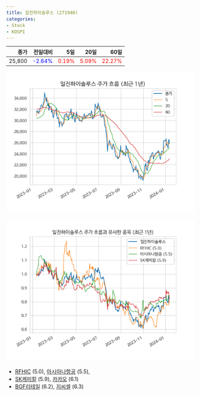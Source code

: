 ```yaml
---
title: 일진하이솔루스 (271940)
categories:
- Stock
- KOSPI
---
```


|종가|전일대비|5일|20일|60일|
|---:|-------:|--:|---:|---:|
|25,800|<span style="color: blue">-2.64%</span>|<span style="color: red">0.19%</span>|<span style="color: red">5.09%</span>|<span style="color: red">22.27%</span>|


<!-- more -->

![271940](/assets/images/stock/271940.png)

![271940](/assets/images/stock/271940_sim.png)

- [RFHIC](/218410/) (5.0), [아시아나항공](/020560/) (5.5),
- [SK케미칼](/285130/) (5.9), [카카오](/035720/) (6.1)
- [BGF리테일](/282330/) (6.2), [지씨셀](/144510/) (6.3)
